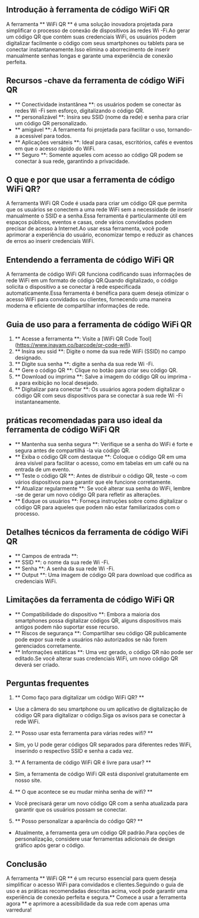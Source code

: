 ## Introdução à ferramenta de código WiFi QR

A ferramenta ** WiFi QR ** é uma solução inovadora projetada para simplificar o processo de conexão de dispositivos às redes Wi -Fi.Ao gerar um código QR que contém suas credenciais WiFi, os usuários podem digitalizar facilmente o código com seus smartphones ou tablets para se conectar instantaneamente.Isso elimina o aborrecimento de inserir manualmente senhas longas e garante uma experiência de conexão perfeita.

## Recursos -chave da ferramenta de código WiFi QR

- ** Conectividade instantânea **: os usuários podem se conectar às redes Wi -Fi sem esforço, digitalizando o código QR.
- ** personalizável **: Insira seu SSID (nome da rede) e senha para criar um código QR personalizado.
- ** amigável **: A ferramenta foi projetada para facilitar o uso, tornando-a acessível para todos.
- ** Aplicações versáteis **: Ideal para casas, escritórios, cafés e eventos em que o acesso rápido do WiFi.
- ** Seguro **: Somente aqueles com acesso ao código QR podem se conectar à sua rede, garantindo a privacidade.

## O que e por que usar a ferramenta de código WiFi QR?

A ferramenta WiFi QR Code é usada para criar um código QR que permita que os usuários se conectem a uma rede WiFi sem a necessidade de inserir manualmente o SSID e a senha.Essa ferramenta é particularmente útil em espaços públicos, eventos e casas, onde vários convidados podem precisar de acesso à Internet.Ao usar essa ferramenta, você pode aprimorar a experiência do usuário, economizar tempo e reduzir as chances de erros ao inserir credenciais WiFi.

## Entendendo a ferramenta de código WiFi QR

A ferramenta de código WiFi QR funciona codificando suas informações de rede WiFi em um formato de código QR.Quando digitalizado, o código solicita o dispositivo a se conectar à rede especificada automaticamente.Essa ferramenta é benéfica para quem deseja otimizar o acesso WiFi para convidados ou clientes, fornecendo uma maneira moderna e eficiente de compartilhar informações de rede.

## Guia de uso para a ferramenta de código WiFi QR

1. ** Acesse a ferramenta **: Visite a [WiFi QR Code Tool] (https://www.inayam.co/barcode/qr-code-wifi).
2. ** Insira seu ssid **: Digite o nome da sua rede WiFi (SSID) no campo designado.
3. ** Digite sua senha **: digite a senha da sua rede Wi -Fi.
4. ** Gere o código QR **: Clique no botão para criar seu código QR.
5. ** Download ou imprima **: Salve a imagem do código QR ou imprima -a para exibição no local desejado.
6. ** Digitalizar para conectar **: Os usuários agora podem digitalizar o código QR com seus dispositivos para se conectar à sua rede Wi -Fi instantaneamente.

## práticas recomendadas para uso ideal da ferramenta de código WiFi QR

- ** Mantenha sua senha segura **: Verifique se a senha do WiFi é forte e segura antes de compartilhá -la via código QR.
- ** Exiba o código QR com destaque **: Coloque o código QR em uma área visível para facilitar o acesso, como em tabelas em um café ou na entrada de um evento.
- ** Teste o código QR **: Antes de distribuir o código QR, teste -o com vários dispositivos para garantir que ele funcione corretamente.
- ** Atualizar regularmente **: Se você alterar sua senha do WiFi, lembre -se de gerar um novo código QR para refletir as alterações.
- ** Eduque os usuários **: Forneça instruções sobre como digitalizar o código QR para aqueles que podem não estar familiarizados com o processo.

## Detalhes técnicos da ferramenta de código WiFi QR

- ** Campos de entrada **:
- ** SSID **: o nome da sua rede Wi -Fi.
- ** Senha **: A senha da sua rede Wi -Fi.
- ** Output **: Uma imagem de código QR para download que codifica as credenciais WiFi.

## Limitações da ferramenta de código WiFi QR

- ** Compatibilidade do dispositivo **: Embora a maioria dos smartphones possa digitalizar códigos QR, alguns dispositivos mais antigos podem não suportar esse recurso.
- ** Riscos de segurança **: Compartilhar seu código QR publicamente pode expor sua rede a usuários não autorizados se não forem gerenciados corretamente.
- ** Informações estáticas **: Uma vez gerado, o código QR não pode ser editado.Se você alterar suas credenciais WiFi, um novo código QR deverá ser criado.

## Perguntas frequentes

1. ** Como faço para digitalizar um código WiFi QR? **
- Use a câmera do seu smartphone ou um aplicativo de digitalização de código QR para digitalizar o código.Siga os avisos para se conectar à rede WiFi.

2. ** Posso usar esta ferramenta para várias redes wifi? **
- Sim, yo U pode gerar códigos QR separados para diferentes redes WiFi, inserindo o respectivo SSID e senha a cada vez.

3. ** A ferramenta de código WiFi QR é livre para usar? **
- Sim, a ferramenta de código WiFi QR está disponível gratuitamente em nosso site.

4. ** O que acontece se eu mudar minha senha de wifi? **
- Você precisará gerar um novo código QR com a senha atualizada para garantir que os usuários possam se conectar.

5. ** Posso personalizar a aparência do código QR? **
- Atualmente, a ferramenta gera um código QR padrão.Para opções de personalização, considere usar ferramentas adicionais de design gráfico após gerar o código.

## Conclusão

A ferramenta ** WiFi QR ** é um recurso essencial para quem deseja simplificar o acesso WiFi para convidados e clientes.Seguindo o guia de uso e as práticas recomendadas descritas acima, você pode garantir uma experiência de conexão perfeita e segura.** Comece a usar a ferramenta agora ** e aprimore a acessibilidade da sua rede com apenas uma varredura!